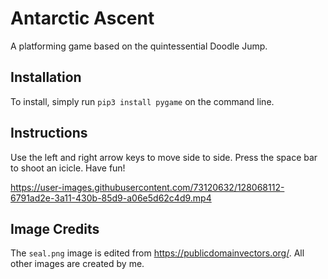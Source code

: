 # Antarctic Ascent

A platforming game based on the quintessential Doodle Jump.

## Installation
To install, simply run `pip3 install pygame` on the command line.

## Instructions
Use the left and right arrow keys to move side to side. Press the space bar to shoot an icicle.
Have fun!

https://user-images.githubusercontent.com/73120632/128068112-6791ad2e-3a11-430b-85d9-a06e5d62c4d9.mp4

## Image Credits
The `seal.png` image is edited from https://publicdomainvectors.org/. All other images are created by me.
